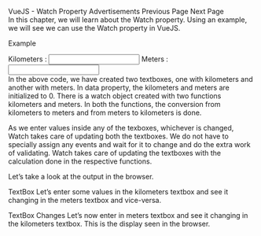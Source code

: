 

VueJS - Watch Property
Advertisements
 Previous Page Next Page  
In this chapter, we will learn about the Watch property. Using an example, we will see we can use the Watch property in VueJS.

Example
<html>
   <head>
      <title>VueJs Instance</title>
      <script type = "text/javascript" src = "js/vue.js"></script>
   </head>
   <body>
      <div id = "computed_props">
         Kilometers : <input type = "text" v-model = "kilometers">
         Meters : <input type = "text" v-model = "meters">
      </div>
      <script type = "text/javascript">
         var vm = new Vue({
            el: '#computed_props',
            data: {
               kilometers : 0,
               meters:0
            },
            methods: {
            },
            computed :{
            },
            watch : {
               kilometers:function(val) {
                  this.kilometers = val;
                  this.meters = val * 1000;
               },
               meters : function (val) {
                  this.kilometers = val/ 1000;
                  this.meters = val;
               }
            }
         });
      </script>
   </body>
</html>
In the above code, we have created two textboxes, one with kilometers and another with meters. In data property, the kilometers and meters are initialized to 0. There is a watch object created with two functions kilometers and meters. In both the functions, the conversion from kilometers to meters and from meters to kilometers is done.

As we enter values inside any of the texboxes, whichever is changed, Watch takes care of updating both the textboxes. We do not have to specially assign any events and wait for it to change and do the extra work of validating. Watch takes care of updating the textboxes with the calculation done in the respective functions.

Let’s take a look at the output in the browser.

TextBox
Let’s enter some values in the kilometers textbox and see it changing in the meters textbox and vice-versa.

TextBox Changes
Let’s now enter in meters textbox and see it changing in the kilometers textbox. This is the display seen in the browser.
